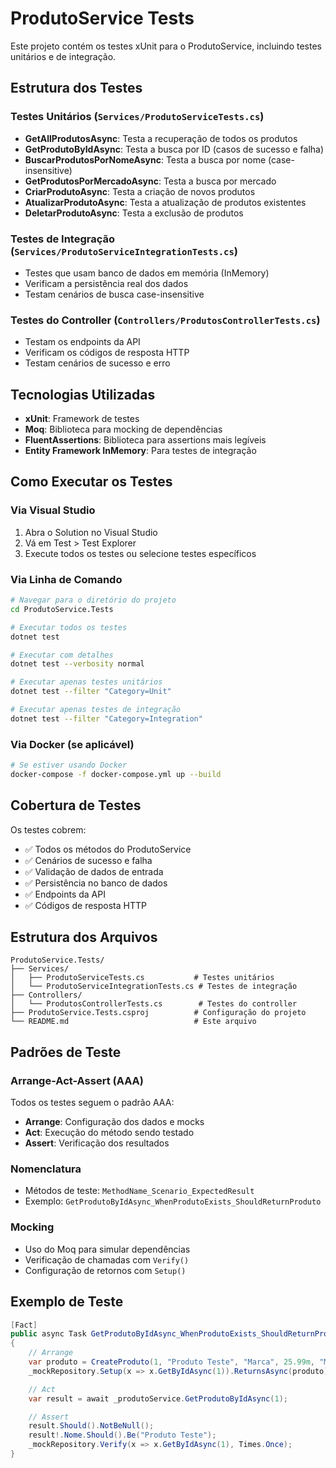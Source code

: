 # ProdutoService Tests

Este projeto contém os testes xUnit para o ProdutoService, incluindo testes unitários e de integração.

## Estrutura dos Testes

### Testes Unitários (`Services/ProdutoServiceTests.cs`)
- **GetAllProdutosAsync**: Testa a recuperação de todos os produtos
- **GetProdutoByIdAsync**: Testa a busca por ID (casos de sucesso e falha)
- **BuscarProdutosPorNomeAsync**: Testa a busca por nome (case-insensitive)
- **GetProdutosPorMercadoAsync**: Testa a busca por mercado
- **CriarProdutoAsync**: Testa a criação de novos produtos
- **AtualizarProdutoAsync**: Testa a atualização de produtos existentes
- **DeletarProdutoAsync**: Testa a exclusão de produtos

### Testes de Integração (`Services/ProdutoServiceIntegrationTests.cs`)
- Testes que usam banco de dados em memória (InMemory)
- Verificam a persistência real dos dados
- Testam cenários de busca case-insensitive

### Testes do Controller (`Controllers/ProdutosControllerTests.cs`)
- Testam os endpoints da API
- Verificam os códigos de resposta HTTP
- Testam cenários de sucesso e erro

## Tecnologias Utilizadas

- **xUnit**: Framework de testes
- **Moq**: Biblioteca para mocking de dependências
- **FluentAssertions**: Biblioteca para assertions mais legíveis
- **Entity Framework InMemory**: Para testes de integração

## Como Executar os Testes

### Via Visual Studio
1. Abra o Solution no Visual Studio
2. Vá em Test > Test Explorer
3. Execute todos os testes ou selecione testes específicos

### Via Linha de Comando
```bash
# Navegar para o diretório do projeto
cd ProdutoService.Tests

# Executar todos os testes
dotnet test

# Executar com detalhes
dotnet test --verbosity normal

# Executar apenas testes unitários
dotnet test --filter "Category=Unit"

# Executar apenas testes de integração
dotnet test --filter "Category=Integration"
```

### Via Docker (se aplicável)
```bash
# Se estiver usando Docker
docker-compose -f docker-compose.yml up --build
```

## Cobertura de Testes

Os testes cobrem:
- ✅ Todos os métodos do ProdutoService
- ✅ Cenários de sucesso e falha
- ✅ Validação de dados de entrada
- ✅ Persistência no banco de dados
- ✅ Endpoints da API
- ✅ Códigos de resposta HTTP

## Estrutura dos Arquivos

```
ProdutoService.Tests/
├── Services/
│   ├── ProdutoServiceTests.cs           # Testes unitários
│   └── ProdutoServiceIntegrationTests.cs # Testes de integração
├── Controllers/
│   └── ProdutosControllerTests.cs        # Testes do controller
├── ProdutoService.Tests.csproj          # Configuração do projeto
└── README.md                            # Este arquivo
```

## Padrões de Teste

### Arrange-Act-Assert (AAA)
Todos os testes seguem o padrão AAA:
- **Arrange**: Configuração dos dados e mocks
- **Act**: Execução do método sendo testado
- **Assert**: Verificação dos resultados

### Nomenclatura
- Métodos de teste: `MethodName_Scenario_ExpectedResult`
- Exemplo: `GetProdutoByIdAsync_WhenProdutoExists_ShouldReturnProduto`

### Mocking
- Uso do Moq para simular dependências
- Verificação de chamadas com `Verify()`
- Configuração de retornos com `Setup()`

## Exemplo de Teste

```csharp
[Fact]
public async Task GetProdutoByIdAsync_WhenProdutoExists_ShouldReturnProduto()
{
    // Arrange
    var produto = CreateProduto(1, "Produto Teste", "Marca", 25.99m, "Mercado");
    _mockRepository.Setup(x => x.GetByIdAsync(1)).ReturnsAsync(produto);

    // Act
    var result = await _produtoService.GetProdutoByIdAsync(1);

    // Assert
    result.Should().NotBeNull();
    result!.Nome.Should().Be("Produto Teste");
    _mockRepository.Verify(x => x.GetByIdAsync(1), Times.Once);
}
```
